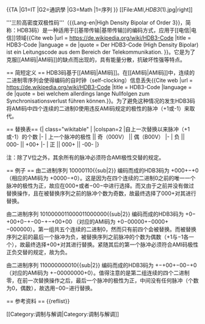 {{TA
|G1=IT
|G2=通訊學
|G3=Math
|1=序列
}}
[[File:AMI,_HDB3_(1).jpg|right]]

'''三阶高密度双极性码'''（{{Lang-en|High Density Bipolar of Order 3}}，简称：HDB3码）是一种适用于[[基带传输|基带传输]]的编码方式，应用于[[电信|电信]]领域<ref>{{Cite web |url = https://de.wikipedia.org/wiki/HDB3-Code |title = HDB3-Code |language = de |quote = Der HDB3-Code (High Density Bipolar) ist ein Leitungscode aus dem Bereich der Telekommunikation. }}</ref>。它是为了克服[[AMI码|AMI码]]的缺点而出现的，具有能量分散，抗破坏性强等特点。

== 简短定义 ==
HDB3码基于[[AMI码|AMI码]]。在[[AMI码|AMI码]]中，连续的二进制零序列会使得编码的自时钟（self-clocking）信息丢失<ref>{{Cite web |url = https://de.wikipedia.org/wiki/HDB3-Code |title = HDB3-Code |language = de |quote = bei welchem allerdings lange Nullfolgen zum Synchronisationsverlust führen können.}}</ref>。为了避免这种情况的发生HDB3码将AMI码中四个连续的二进制0使用违反AMI码规定的极性的脉冲（+1或-1）来取代。

== 替换表==
{| class="wikitable" 
|
|colspan=2 |自上一次替换以来脉冲（+1或-1）的个数
|-
| 上一个脉冲的极性 || 奇（000V） || 偶（B00V）
|-
| 负 || 000- || +00+
|-
| 正 || 000+ || -00-
|}

注：除了V位之外，其余所有的脉冲必须符合AMI极性交替的规定。

== 例子 ==
由二进制序列 10000110{{sub|2}} 编码而成的HDB3码为 +000+−+0 （相应的AMI码为 +0000−+0）。这是因为在四个连续的二进制0之前的唯一一个脉冲的极性为正，故应在000+或者−00−中进行选择。而又由于之前并没有做过替换操作，且在被替换序列之前的脉冲个数为奇数，故最终选择了000+对其进行替换。

由二进制序列 1010000011000011000000{{sub|2}} 编码而成的HDB3码为 +0−+00+0−+−00−+−+00+00 （对应的AMI码为 +0−00000+−0000+−000000）。第一组共五个连续的二进制0，然而只有前四个会被替换。而被替换序列之前的最后一个脉冲为负，被替换序列之前脉冲的个数为偶数（+1与−1各一个），故最终选择+00+对其进行替换。紧随其后的第一个脉冲必须符合AMI码极性正负交替的规定，故为负。

由二进制序列 110000000010{{sub|2}} 编码而成的HDB3码为 +−+00+−00−+0 （对应的AMI码为 +−00000000+0）。值得注意的是第二组连续的四个二进制零，在前一次替换操作之后，最后一个脉冲的极性为正，中间没有任何脉冲（个数为0，偶数），故选用−00−进行替换。

== 参考资料 ==
{{reflist}}

[[Category:调制与解调|Category:调制与解调]]